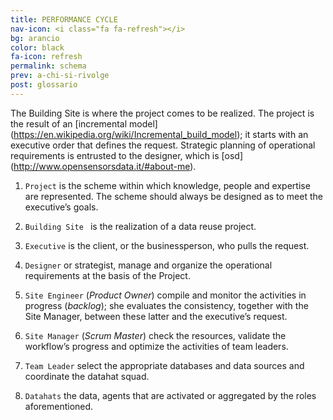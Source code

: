 ```yaml
---
title: PERFORMANCE CYCLE
nav-icon: <i class="fa fa-refresh"></i>
bg: arancio
color: black
fa-icon: refresh
permalink: schema
prev: a-chi-si-rivolge
post: glossario
---
```

  

The Building Site is where the project comes to be realized. The project is the result of an [incremental model] (https://en.wikipedia.org/wiki/Incremental_build_model); it starts with an executive order that defines the request. Strategic planning of operational requirements is entrusted to the designer, which is [osd] (http://www.opensensorsdata.it/#about-me). 

1. <code>Project</code> <i class="fa fa-long-arrow-right"></i> is the scheme within which knowledge, people and expertise are represented. The scheme should always be designed as to meet the executive’s goals.

2. <code>Building Site </code> <i class="fa fa-long-arrow-right"></i> is the realization of a data reuse project.

3. <code>Executive</code> <i class="fa fa-long-arrow-right"></i> is the client, or the businessperson, who pulls the request.

4. <code>Designer</code> <i class="fa fa-long-arrow-right"></i> or strategist, manage and organize the operational requirements at the basis of the Project.

5. <code>Site Engineer</code> <i class="fa fa-long-arrow-right"></i> (*Product Owner*) compile and monitor the activities in progress (*backlog*); she evaluates the consistency, together with the Site Manager, between these latter and the executive’s request.

6. <code>Site Manager</code> <i class="fa fa-long-arrow-right"></i> (*Scrum Master*) check the resources, validate the workflow’s progress and optimize the activities of team leaders.

7. <code>Team Leader</code> <i class="fa fa-long-arrow-right"></i> select the appropriate databases and data sources and coordinate the datahat squad.

8. <code>Datahats</code> <i class="fa fa-long-arrow-right"></i> the data, agents that are activated or aggregated by the roles aforementioned.

